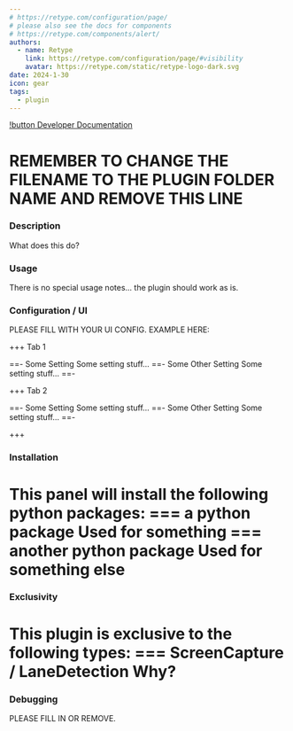 ```yaml
---
# https://retype.com/configuration/page/
# please also see the docs for components 
# https://retype.com/components/alert/
authors: 
  - name: Retype
    link: https://retype.com/configuration/page/#visibility
    avatar: https://retype.com/static/retype-logo-dark.svg
date: 2024-1-30
icon: gear
tags:
  - plugin
---
```

[!button Developer Documentation](Docs.md)
# REMEMBER TO CHANGE THE FILENAME TO THE PLUGIN FOLDER NAME AND REMOVE THIS LINE
### Description
What does this do?

### Usage
There is no special usage notes... the plugin should work as is.

### Configuration / UI

PLEASE FILL WITH YOUR UI CONFIG. EXAMPLE HERE:

+++ Tab 1

==- Some Setting
Some setting stuff...
==- Some Other Setting
Some setting stuff...
==-

+++ Tab 2

==- Some Setting
Some setting stuff...
==- Some Other Setting
Some setting stuff...
==-

+++


### Installation
This panel will install the following python packages:
=== a python package
Used for something
=== another python package
Used for something else
===

### Exclusivity
This plugin is exclusive to the following types:
=== ScreenCapture / LaneDetection
Why?
===

### Debugging
PLEASE FILL IN OR REMOVE.